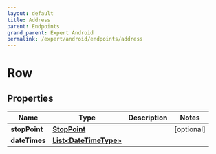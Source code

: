 ```yaml
---
layout: default
title: Address
parent: Endpoints
grand_parent: Expert Android
permalink: /expert/android/endpoints/address
---
```


# Row

## Properties
Name | Type | Description | Notes
------------ | ------------- | ------------- | -------------
**stopPoint** | [**StopPoint**](StopPoint.md) |  |  [optional]
**dateTimes** | [**List&lt;DateTimeType&gt;**](DateTimeType.md) |  | 



